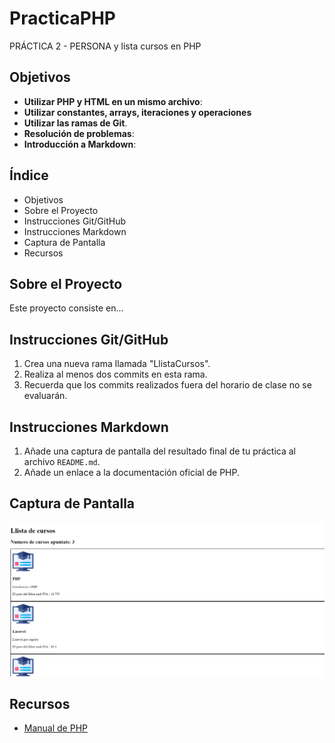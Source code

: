 # PracticaPHP

PRÁCTICA 2 - PERSONA y lista cursos en PHP

## Objetivos

- **Utilizar PHP y HTML en un mismo archivo**:
- **Utilizar constantes, arrays, iteraciones y operaciones**
- **Utilizar las ramas de Git**.
- **Resolución de problemas**:
- **Introducción a Markdown**:

## Índice

- Objetivos
- Sobre el Proyecto
- Instrucciones Git/GitHub
- Instrucciones Markdown
- Captura de Pantalla
- Recursos
  

## Sobre el Proyecto

Este proyecto consiste en...

## Instrucciones Git/GitHub

1. Crea una nueva rama llamada "LlistaCursos".
2. Realiza al menos dos commits en esta rama.
3. Recuerda que los commits realizados fuera del horario de clase no se evaluarán.

## Instrucciones Markdown

1. Añade una captura de pantalla del resultado final de tu práctica al archivo `README.md`.
2. Añade un enlace a la documentación oficial de PHP.

## Captura de Pantalla

![Descripción de la imagen](https://github.com/JostinCabascango/PracticaPHP/blob/LlistaCursos/capturaCursosPHP.png)


## Recursos

- [Manual de PHP](https://www.php.net/manual/es/index.php)
